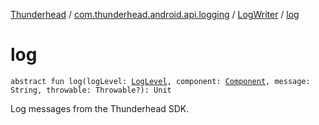 [Thunderhead](../../index.md) / [com.thunderhead.android.api.logging](../index.md) / [LogWriter](index.md) / [log](./log.md)

# log

`abstract fun log(logLevel: `[`LogLevel`](../-log-level/index.md)`, component: `[`Component`](../-component/index.md)`, message: String, throwable: Throwable?): Unit`

Log messages from the Thunderhead SDK.

